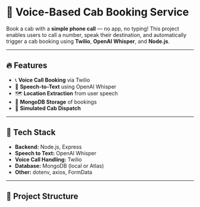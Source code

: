 # 🚖 Voice-Based Cab Booking Service

Book a cab with a **simple phone call** — no app, no typing! This project enables users to call a number, speak their destination, and automatically trigger a cab booking using **Twilio**, **OpenAI Whisper**, and **Node.js**.

---

## 🔥 Features

- 📞 **Voice Call Booking** via Twilio
- 🧠 **Speech-to-Text** using OpenAI Whisper
- 🗺️ **Location Extraction** from user speech
- 💾 **MongoDB Storage** of bookings
- 🚗 **Simulated Cab Dispatch**

---

## 🧠 Tech Stack

- **Backend:** Node.js, Express
- **Speech to Text:** OpenAI Whisper
- **Voice Call Handling:** Twilio
- **Database:** MongoDB (local or Atlas)
- **Other:** dotenv, axios, FormData

---

## 📁 Project Structure

